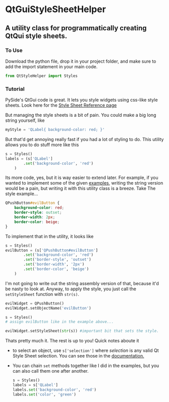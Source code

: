# QtGuiStyleSheetHelper
A utility class for programmatically creating QtQui style sheets.
-----------------------------------------------------------------

### To Use

Download the python file, drop it in your project folder, and make sure to add the import statement in your main code.
```python
from QtStyleHelper import Styles
```

### Tutorial

PySide's QtGui code is great. It lets you style widgets using css-like style sheets. Look here for the [Style Sheet Reference page](http://doc.qt.io/qt-4.8/stylesheet.html)

But managing the style sheets is a bit of pain. You could make a big long string yourself, like 

```python
myStyle = 'QLabel{ background-color: red; }'
```

But that'd get annoying really fast if you had a lot of styling to do. This utility allows you to do stuff more like this

```python
s = Styles()
labels = (s['QLabel']
        .set('background-color', 'red')
    )
```

Its more code, yes, but it is way easier to extend later. For example, if you wanted to implement some of the given [examples](http://doc.qt.io/qt-4.8/stylesheet-examples.html), writing the string version would be a pain, but writing it with this utility class is a breeze. Take The style example...

```css
QPushButton#evilButton {
    background-color: red;
    border-style: outset;
    border-width: 2px;
    border-color: beige;
}
```

To implement that in the utility, it looks like

```python
s = Styles()
evilButton = (s['QPushButton#evilButton']
        .set('background-color', 'red')
        .set('border-style', 'outset')
        .set('border-width', '2px')
        .set('border-color', 'beige')
    )
```

I'm not going to write out the string assembly version of that, because it'd be nasty to look at. Anyway, to apply the style, you just call the `setStyleSheet` function with `str(s)`. 

```python
evilWidget = QPushButton()
evilWidget.setObjectName('evilButton')

s = Styles()
# assign evilButton like in the example above...

evilWidget.setStyleSheet(str(s)) #important bit that sets the style.
```

Thats pretty much it. The rest is up to you! Quick notes aboute it

* to select an object, use `s['selection']` where _selection_ is any valid Qt Style Sheet selection. You can see those in the [documentation.](http://doc.qt.io/qt-4.8/stylesheet.html)
* You can chain `set` methods together like I did in the examples, but you can also call them one after another.
    
    ```python
    s = Styles()
    labels = s['QLabel']
    labels.set('background-color', 'red')
    labels.set('color', 'green')
    ```